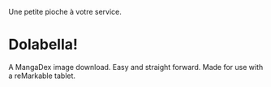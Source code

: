Une petite pioche à votre service.

# Dolabella!

A MangaDex image download. Easy and straight forward.
Made for use with a reMarkable tablet.
